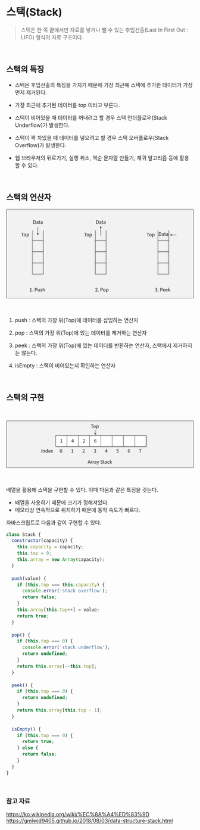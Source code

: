 # 스택(Stack)

> 스택은 한 쪽 끝에서만 자료를 넣거나 뺄 수 있는 후입선출(Last In First Out : LIFO) 형식의 자료 구조이다.

<br>

## 스택의 특징

- 스택은 후입선출의 특징을 가지기 때문에 가장 최근에 스택에 추가한 데이터가 가장 먼저 제거된다.

- 가장 최근에 추가된 데이터를 top 이라고 부른다.

- 스택이 비어있을 때 데이터를 꺼내려고 할 경우 스택 언더플로우(Stack Underflow)가 발생한다.

- 스택이 꽉 차있을 때 데이터를 넣으려고 할 경우 스택 오버플로우(Stack Overflow)가 발생한다.

- 웹 브라우저의 뒤로가기, 실행 취소, 역순 문자열 만들기, 재귀 알고리즘 등에 활용할 수 있다.

<br>

## 스택의 연산자

![스택 연산자](https://github.com/chanyDev/TIL/blob/main/img/%EC%9E%90%EB%A3%8C%20%EA%B5%AC%EC%A1%B0/%EC%8A%A4%ED%83%9D%20%EC%97%B0%EC%82%B0%EC%9E%90.png?raw=true)

<br>

1. push : 스택의 가장 위(Top)에 데이터를 삽입하는 연산자

2. pop : 스택의 가장 위(Top)에 있는 데이터를 제거하는 연산자

3. peek : 스택의 가장 위(Top)에 있는 데이터를 반환하는 연산자, 스택에서 제거하지는 않는다.

4. isEmpty : 스택이 비어있는지 확인하는 연산자

<br>

## 스택의 구현

<br>

![배열 스택](https://github.com/chanyDev/TIL/blob/main/img/%EC%9E%90%EB%A3%8C%20%EA%B5%AC%EC%A1%B0/%EB%B0%B0%EC%97%B4%20%EC%8A%A4%ED%83%9D.png?raw=true)

<br>

배열을 활용해 스택을 구현할 수 있다. 이때 다음과 같은 특징을 갖는다.

- 배열을 사용하기 때문에 크기가 정해져있다.
- 메모리상 연속적으로 위치하기 때문에 동작 속도가 빠르다.

자바스크립트로 다음과 같이 구현할 수 있다.

```js
class Stack {
  constructor(capacity) {
    this.capacity = capacity;
    this.top = 0;
    this.array = new Array(capacity);
  }

  push(value) {
    if (this.top === this.capacity) {
      console.error('stack overflow');
      return false;
    }
    this.array[this.top++] = value;
    return true;
  }

  pop() {
    if (this.top === 0) {
      console.error('stack underflow');
      return undefined;
    }
    return this.array[--this.top];
  }

  peek() {
    if (this.top === 0) {
      return undefined;
    }
    return this.array[this.top - 1];
  }

  isEmpty() {
    if (this.top === 0) {
      return true;
    } else {
      return false;
    }
  }
}
```

<br>

### 참고 자료

https://ko.wikipedia.org/wiki/%EC%8A%A4%ED%83%9D <br>
https://gmlwjd9405.github.io/2018/08/03/data-structure-stack.html
